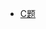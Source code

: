 - [C题](https://zhuanlan.zhihu.com/p/381424689](https://mp.weixin.qq.com/mp/homepage?__biz=MzI5MTY1MzU1Mg==&hid=1&sn=4b50f739fbf801d9f30ff5d9d8944ceb)https://mp.weixin.qq.com/mp/homepage?__biz=MzI5MTY1MzU1Mg==&hid=1&sn=4b50f739fbf801d9f30ff5d9d8944ceb])
